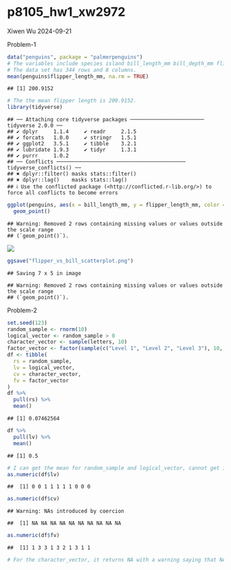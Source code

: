 p8105_hw1_xw2972
================
Xiwen Wu
2024-09-21

Problem-1

``` r
data("penguins", package = "palmerpenguins")
# The variables include species island bill_length_mm bill_depth_mm flipper_length_mm body_mass_g sex year.
# The data set has 344 rows and 8 columns.
mean(penguins$flipper_length_mm, na.rm = TRUE)
```

    ## [1] 200.9152

``` r
# The the mean flipper length is 200.9152.
library(tidyverse)
```

    ## ── Attaching core tidyverse packages ──────────────────────── tidyverse 2.0.0 ──
    ## ✔ dplyr     1.1.4     ✔ readr     2.1.5
    ## ✔ forcats   1.0.0     ✔ stringr   1.5.1
    ## ✔ ggplot2   3.5.1     ✔ tibble    3.2.1
    ## ✔ lubridate 1.9.3     ✔ tidyr     1.3.1
    ## ✔ purrr     1.0.2     
    ## ── Conflicts ────────────────────────────────────────── tidyverse_conflicts() ──
    ## ✖ dplyr::filter() masks stats::filter()
    ## ✖ dplyr::lag()    masks stats::lag()
    ## ℹ Use the conflicted package (<http://conflicted.r-lib.org/>) to force all conflicts to become errors

``` r
ggplot(penguins, aes(x = bill_length_mm, y = flipper_length_mm, color = species)) +
  geom_point()
```

    ## Warning: Removed 2 rows containing missing values or values outside the scale range
    ## (`geom_point()`).

![](p8105_hw1_xw2972_files/figure-gfm/unnamed-chunk-1-1.png)<!-- -->

``` r
ggsave("flipper_vs_bill_scatterplot.png")
```

    ## Saving 7 x 5 in image

    ## Warning: Removed 2 rows containing missing values or values outside the scale range
    ## (`geom_point()`).

Problem-2

``` r
set.seed(123) 
random_sample <- rnorm(10)
logical_vector <- random_sample > 0
character_vector <- sample(letters, 10)
factor_vector <- factor(sample(c("Level 1", "Level 2", "Level 3"), 10, replace = TRUE))
df <- tibble(
  rs = random_sample,
  lv = logical_vector,
  cv = character_vector,
  fv = factor_vector
)
df %>% 
  pull(rs) %>% 
  mean()
```

    ## [1] 0.07462564

``` r
df %>% 
  pull(lv) %>% 
  mean()
```

    ## [1] 0.5

``` r
# I can get the mean for random_sample and logical_vector, cannot get it for character_vector and factor vector.
as.numeric(df$lv)
```

    ##  [1] 0 0 1 1 1 1 1 0 0 0

``` r
as.numeric(df$cv)
```

    ## Warning: NAs introduced by coercion

    ##  [1] NA NA NA NA NA NA NA NA NA NA

``` r
as.numeric(df$fv)
```

    ##  [1] 1 3 3 1 3 2 1 3 1 1

``` r
# For the character_vector, it returns NA with a warning saying that NAs introduced by coercion. The reason is that character cannot be converted to numerics, accordingly, it doesn't have a mean.
```
